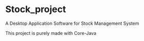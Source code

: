 # Stock_project
A Desktop Application Software for Stock Management System

This project is purely made with Core-Java
